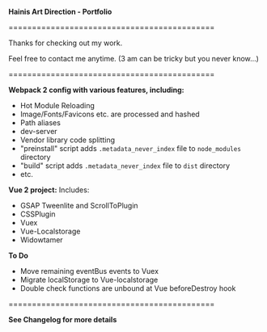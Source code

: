 **Hainis Art Direction - Portfolio**

============================================

Thanks for checking out my work.

Feel free to contact me anytime.
(3 am can be tricky but you never know...)


============================================


**Webpack 2 config with various features, including:**
- Hot Module Reloading
- Image/Fonts/Favicons etc. are processed and hashed
- Path aliases
- dev-server
- Vendor library code splitting
- "preinstall" script adds `.metadata_never_index` file to `node_modules` directory
- "build" script adds `.metadata_never_index` file to `dist` directory
- etc. 


**Vue 2 project:**
Includes:
- GSAP Tweenlite and ScrollToPlugin
- CSSPlugin
- Vuex
- Vue-Localstorage
- Widowtamer

**To Do**
- Move remaining eventBus events to Vuex
- Migrate localStorage to Vue-localstorage 
- Double check functions are unbound at Vue beforeDestroy hook

============================================

**See Changelog for more details**